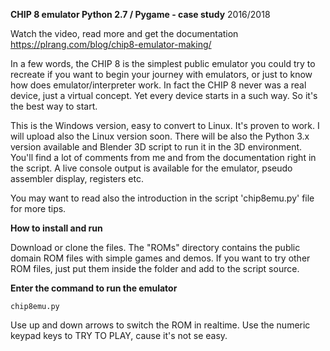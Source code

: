 <strong>CHIP 8 emulator Python 2.7 / Pygame - case study</strong>
2016/2018

Watch the video, read more and get the documentation https://plrang.com/blog/chip8-emulator-making/

In a few words, the CHIP 8 is the simplest public emulator you could try to recreate if you want to begin your journey with emulators, or just to know how does emulator/interpreter work. In fact the CHIP 8 never was a real device, just a virtual concept. Yet every device starts in a such way. So it's the best way to start.

This is the Windows version, easy to convert to Linux. It's proven to work. I will upload also the Linux version soon.
There will be also the Python 3.x version available and Blender 3D script to run it in the 3D environment.
You'll find a lot of comments from me and from the documentation right in the script. A live console output is available for the emulator, pseudo assembler display, registers etc.

You may want to read also the introduction in the script 'chip8emu.py' file for more tips.

<b>How to install and run</b>

Download or clone the files. The "ROMs" directory contains the public domain ROM files with simple games and demos.
If you want to try other ROM files, just put them inside the folder and add to the script source.

<b>Enter the command to run the emulator</b>

<pre><code>chip8emu.py</code></pre>

Use up and down arrows to switch the ROM in realtime. Use the numeric keypad keys to TRY TO PLAY, cause it's not se easy.
